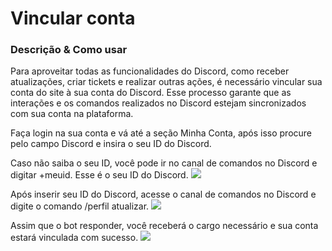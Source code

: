 # Vincular conta
<secondary-label ref="discord"/>

### Descrição & Como usar
Para aproveitar todas as funcionalidades do Discord, como receber atualizações, criar tickets e realizar outras ações, é necessário vincular sua conta do site à sua conta do Discord. Esse processo garante que as interações e os comandos realizados no Discord estejam sincronizados com sua conta na plataforma.

<procedure>
<step>Faça login na sua conta e vá até a seção Minha Conta, após isso procure pelo campo Discord e insira o seu ID do Discord.

<tip>Caso não saiba o seu ID, você pode ir no canal de comandos no Discord e digitar +meuid. Esse é o seu ID do Discord.</tip>
<img src="user config.png" style="block"/>
</step>

<step>Após inserir seu ID do Discord, acesse o canal de comandos no Discord e digite o comando /perfil atualizar.
<img src="perfil atualizar.png" style="block"/>
</step>

<step>Assim que o bot responder, você receberá o cargo necessário e sua conta estará vinculada com sucesso.
<img src="perfil atualizado.png" style="block"/>
</step>

</procedure>